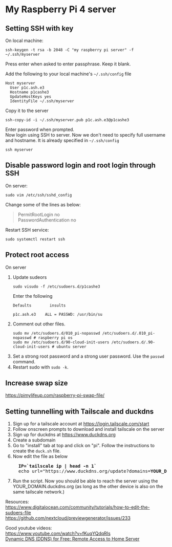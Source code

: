 # My Raspberry Pi 4 server

## Setting SSH with key
On local machine:  
```
ssh-keygen -t rsa -b 2048 -C "my raspberry pi server" -f ~/.ssh/myserver
```
Press enter when asked to enter passphrase. Keep it blank.

Add the following to your local machine's `~/.ssh/config` file  
```
Host myserver
  User p1c.ash.e3
  Hostname p1cashe3
  UpdateHostKeys yes
  IdentityFile ~/.ssh/myserver
```
Copy it to the server
```
ssh-copy-id -i ~/.ssh/myserver.pub p1c.ash.e3@p1cashe3
```
Enter password when prompted.  
Now login using SSH to server. Now we don't need to specify full username and hostname. It is already specified in `~/.ssh/config`
```
ssh myserver
```

## Disable password login and root login through SSH
On server:
```
sudo vim /etc/ssh/sshd_config
```
Change some of the lines as below:  
> PermitRootLogin no  
> PasswordAuthentication no

Restart SSH service:
```
sudo systemctl restart ssh
```

## Protect root access
On server
1. Update sudeors
   ```
   sudo visudo -f /etc/sudoers.d/p1cashe3
   ```
   Enter the following
   ```
   Defaults        insults

   p1c.ash.e3    ALL = PASSWD: /usr/bin/su
   ```
2. Comment out other files.
   ```
   sudo mv /etc/sudoers.d/010_pi-nopasswd /etc/sudoers.d/.010_pi-nopasswd # raspberry pi os
   sudo mv /etc/sudoers.d/90-cloud-init-users /etc/sudoers.d/.90-cloud-init-users # ubuntu server
   ```
4. Set a strong root password and a strong user password. Use the `passwd` command.
3. Restart sudo with `sudo -k`.

## Increase swap size
https://pimylifeup.com/raspberry-pi-swap-file/  

## Setting tunnelling with Tailscale and duckdns

1. Sign up for a tailscale account at https://login.tailscale.com/start
2. Follow onscreen prompts to download and install tailscale on the server
3. Sign up for duckdns at https://www.duckdns.org
4. Create a subdomain
5. Go to "install" tab at top and click on "pi". Follow the instructions to create the `duck.sh` file.
6. Now edit the file as below
   <pre>
     <b>IP=`tailscale ip | head -n 1`</b>
     echo url="https://www.duckdns.org/update?domains=<b>YOUR_DOMAIN</b>&token=<b>YOUR_TOKEN</b>b&ip=<b>$IP</b>" | curl -k -o ~/duckdns/duck.log -K -
   </pre>
7. Run the script. Now you should be able to reach the server using the YOUR_DOMAIN.duckdns.org (as long as the other device is also on the same tailscale network.)







Resources:  
https://www.digitalocean.com/community/tutorials/how-to-edit-the-sudoers-file  
https://github.com/nextcloud/previewgenerator/issues/233  

Good youtube videos:  
https://www.youtube.com/watch?v=fKuqYQdqRIs  
[Dynamic DNS (DDNS) for Free: Remote Access to Home Server](https://www.youtube.com/watch?v=wCJjiHp0d0w)  
